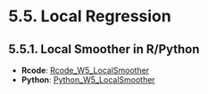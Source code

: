 # 5.5. Local Regression
## 5.5.1. Local Smoother in R/Python

- **Rcode**: [Rcode_W5_LocalSmoother](./Rcode_W5_LocalSmoother.html)
- **Python**: [Python_W5_LocalSmoother](./Python_W5_LocalSmoother.html)